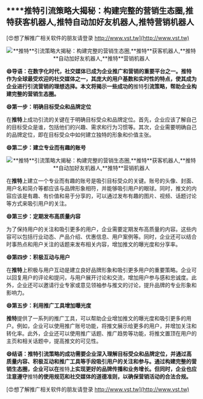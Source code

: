 ## ****推特**引流策略大揭秘：构建完整的营销生态圈,**推特**获客机器人,**推特**自动加好友机器人,**推特**营销机器人**

[😍想了解推广相关软件的朋友请登录 http://www.vst.tw](http://www.vst.tw)

 <center><img src="https://vst.tw/MP4/tuiguang/png/3.png" alt="**推特**引流策略大揭秘：构建完整的营销生态圈,**推特**获客机器人,**推特**自动加好友机器人,**推特**营销机器人"></center>

**😄导语：在数字化时代，社交媒体已成为企业推广和营销的重要平台之一。**推特**作为全球最受欢迎的社交媒体之一，其庞大的用户基数和实时性的特点，使其成为企业进行引流营销的理想选择。本文将揭示一些成功的**推特**引流策略，帮助企业构建完整的营销生态圈。**

**😄第一步：明确目标受众和品牌定位**

在**推特**上成功引流的关键在于明确目标受众和品牌定位。首先，企业应该了解自己的目标受众是谁，包括他们的兴趣、需求和行为习惯等。其次，企业需要明确自己的品牌定位，即在目标受众中如何建立独特的形象和价值主张。

**😄第二步：建立专业而有趣的账号**

 <center><img src="https://vst.tw/MP4/tuiguang/png/6.png" alt="**推特**引流策略大揭秘：构建完整的营销生态圈,**推特**获客机器人,**推特**自动加好友机器人,**推特**营销机器人"></center>

在**推特**上建立一个专业而有趣的账号是吸引目标受众的关键。账号的头像、封面、用户名和简介等都应该与品牌形象相符，并能够吸引用户的眼球。同时，推文的内容应该是有趣、有价值和易于分享的，可以通过发布有趣的图片、视频、话题讨论等方式来吸引用户的关注。

**😄第三步：定期发布高质量内容**

为了保持用户的关注和吸引更多的用户，企业需要定期发布高质量的内容。这些内容可以包括行业动态、产品介绍、优惠信息、用户案例等。同时，企业还可以结合时事热点和用户关注的话题来发布相关内容，增加推文的曝光度和分享率。

**😄第四步：积极互动与用户**

在**推特**上积极与用户互动是建立良好品牌形象和吸引更多用户的重要策略。企业可以回复用户的评论和提问，与用户展开讨论和交流，增加用户参与感和忠诚度。此外，企业还可以邀请行业专家或意见领袖参与推文的讨论，提升品牌的专业形象和影响力。

**😄第五步：利用推广工具增加曝光度**

**推特**提供了一系列的推广工具，可以帮助企业增加推文的曝光度和吸引更多的用户。例如，企业可以使用推广账号功能，将推文展示给更多的用户，并增加关注和转化率。此外，企业还可以使用推广话题、推广趋势等功能，将推文置顶在用户的主页和相关话题中，提高推文的可见性。

**😄结语：**推特**引流策略的成功需要企业深入理解目标受众和品牌定位，并通过高质量内容、积极互动和推广工具等手段吸引用户的关注和参与。通过构建完整的营销生态圈，企业可以在**推特**上实现更好的品牌传播和业务增长。但同时，企业也应注意遵守**推特**的使用规范和社交媒体的道德准则，以确保营销活动的合法合规。**

[😍想了解推广相关软件的朋友请登录 http://www.vst.tw](http://www.vst.tw)



